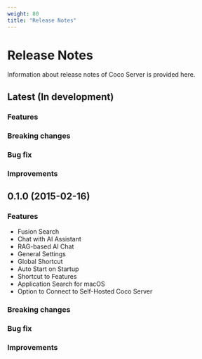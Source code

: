 ```yaml
---
weight: 80
title: "Release Notes"
---
```


# Release Notes

Information about release notes of Coco Server is provided here.

## Latest (In development)

### Features
### Breaking changes
### Bug fix
### Improvements

## 0.1.0 (2015-02-16)

### Features
- Fusion Search
- Chat with AI Assistant 
- RAG-based AI Chat
- General Settings
- Global Shortcut
- Auto Start on Startup
- Shortcut to Features
- Application Search for macOS
- Option to Connect to Self-Hosted Coco Server

### Breaking changes

### Bug fix

### Improvements

